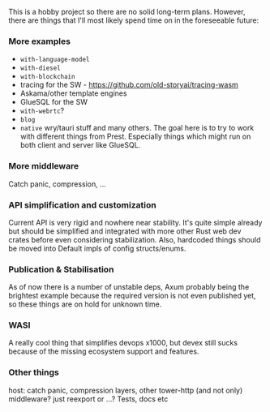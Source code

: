 This is a hobby project so there are no solid long-term plans. However, there are things that I'll most likely spend time on in the foreseeable future:

### More examples
- `with-language-model`
- `with-diesel`
- `with-blockchain`
- tracing for the SW - https://github.com/old-storyai/tracing-wasm
- Askama/other template engines
- GlueSQL for the SW
- `with-webrtc`?
- `blog`
- `native` wry/tauri stuff
and many others. The goal here is to try to work with different things from Prest. Especially things which might run on both client and server like GlueSQL.

### More middleware
Catch panic, compression, ...

### API simplification and customization
Current API is very rigid and nowhere near stability. It's quite simple already but should be simplified and integrated with more other Rust web dev crates before even considering stabilization. Also, hardcoded things should be moved into Default impls of config structs/enums.

### Publication & Stabilisation 
As of now there is a number of unstable deps, Axum probably being the brightest example because the required version is not even published yet, so these things are on hold for unknown time.

### WASI
A really cool thing that simplifies devops x1000, but devex still sucks because of the missing ecosystem support and features. 

### Other things
host: catch panic, compression layers, other tower-http (and not only) middleware? just reexport or ...?
Tests, docs etc

